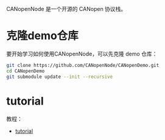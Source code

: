 CANopenNode 是一个开源的 CANopen 协议栈。
# 克隆demo仓库

要开始学习如何使用CANopenNode，可以先克隆 demo 仓库：
```bash
git clone https://github.com/CANopenNode/CANopenDemo.git
cd CANopenDemo
git submodule update --init --recursive

```

# tutorial
教程：
- [tutorial](tutorial/tutorial.md)
